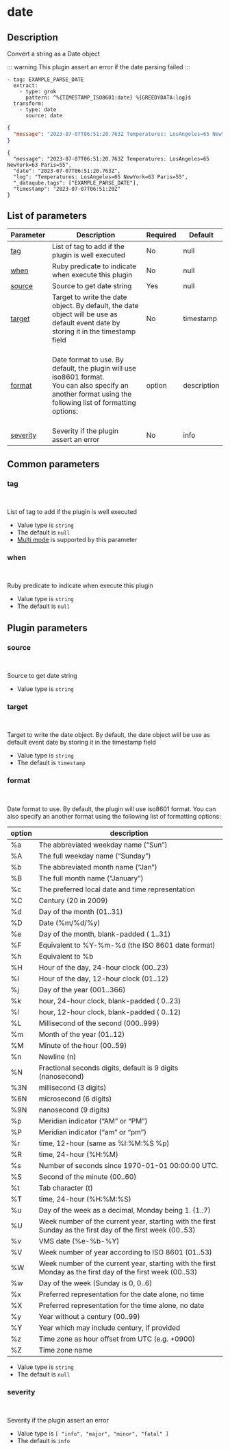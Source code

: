 # date <Badge type='tip' text='community' vertical='top' />

## Description
Convert a string as a Date object

::: warning
This plugin assert an error if the date parsing failed
:::

<CodeGroup>
  <CodeGroupItem title='CONFIG'>

```yaml{3-5}
- tag: EXAMPLE_PARSE_DATE
  extract:
    - type: grok
      pattern: ^%{TIMESTAMP_ISO8601:date} %{GREEDYDATA:log}$ 
  transform:
    - type: date
      source: date
```

  </CodeGroupItem>
  <CodeGroupItem title='EVENT'>

  ```json
  {
    "message": "2023-07-07T06:51:20.763Z Temperatures: LosAngeles=65 NewYork=63 Paris=55"
  }
  ```
  
  </CodeGroupItem>
  <CodeGroupItem title='OUTPUT'>
  
  ```json{5-15}
  {
    "message": "2023-07-07T06:51:20.763Z Temperatures: LosAngeles=65 NewYork=63 Paris=55",
    "date": "2023-07-07T06:51:20.763Z",
    "log": "Temperatures: LosAngeles=65 NewYork=63 Paris=55",
    "_dataqube.tags": ["EXAMPLE_PARSE_DATE"],
    "timestamp": "2023-07-07T06:51:20Z"
  }
  ```
  
  </CodeGroupItem>
</CodeGroup>
  

## List of parameters
| Parameter | Description | Required | Default |
|---|---|---|---|
| [tag](#tag) | List of tag to add if the plugin is well executed | No | null |
| [when](#when) | Ruby predicate to indicate when execute this plugin | No | null |
| [source](#source) | Source to get date string | Yes | null |
| [target](#target) | Target to write the date object. By default, the date object will be use as default event date by storing it in the timestamp field | No | timestamp |
| [format](#format) | <br/>Date format to use. By default, the plugin will use iso8601 format.<br/>You can also specify an another format using the following list of formatting options:<br/><br/>| option | description |<br/>|---|---|<br/>| %a | The abbreviated weekday name (“Sun”) |<br/>| %A | The full weekday name (“Sunday”) |<br/>| %b | The abbreviated month name (“Jan”) |<br/>| %B | The full month name (“January”) |<br/>| %c | The preferred local date and time representation |<br/>| %C | Century (20 in 2009) |<br/>| %d | Day of the month (01..31) |<br/>| %D | Date (%m/%d/%y) |<br/>| %e | Day of the month, blank-padded ( 1..31) |<br/>| %F | Equivalent to %Y-%m-%d (the ISO 8601 date format) |<br/>| %h | Equivalent to %b |<br/>| %H | Hour of the day, 24-hour clock (00..23) |<br/>| %I | Hour of the day, 12-hour clock (01..12) |<br/>| %j | Day of the year (001..366) |<br/>| %k | hour, 24-hour clock, blank-padded ( 0..23) |<br/>| %l | hour, 12-hour clock, blank-padded ( 0..12) |<br/>| %L | Millisecond of the second (000..999) |<br/>| %m | Month of the year (01..12) |<br/>| %M | Minute of the hour (00..59) |<br/>| %n | Newline (n) |<br/>| %N | Fractional seconds digits, default is 9 digits (nanosecond) |<br/>| %3N | millisecond (3 digits) |<br/>| %6N | microsecond (6 digits) |<br/>| %9N | nanosecond (9 digits) |<br/>| %p | Meridian indicator (“AM” or “PM”) |<br/>| %P | Meridian indicator (“am” or “pm”) |<br/>| %r | time, 12-hour (same as %I:%M:%S %p) |<br/>| %R | time, 24-hour (%H:%M) |<br/>| %s | Number of seconds since 1970-01-01 00:00:00 UTC. |<br/>| %S | Second of the minute (00..60) |<br/>| %t | Tab character (t) |<br/>| %T | time, 24-hour (%H:%M:%S) |<br/>| %u | Day of the week as a decimal, Monday being 1. (1..7) |<br/>| %U | Week number of the current year, starting with the first Sunday as the first day of the first week (00..53) |<br/>| %v | VMS date (%e-%b-%Y) |<br/>| %V | Week number of year according to ISO 8601 (01..53) |<br/>| %W | Week number of the current year, starting with the first Monday as the first day of the first week (00..53) |<br/>| %w | Day of the week (Sunday is 0, 0..6) |<br/>| %x | Preferred representation for the date alone, no time |<br/>| %X | Preferred representation for the time alone, no date |<br/>| %y | Year without a century (00..99) |<br/>| %Y | Year which may include century, if provided |<br/>| %z | Time zone as hour offset from UTC (e.g. +0900) |<br/>| %Z | Time zone name | | No | null |
| [severity](#severity) | Severity if the plugin assert an error | No | info |

## Common parameters
### tag
<br/>
<Badge type=warning text=optional vertical=bottom />

List of tag to add if the plugin is well executed
- Value type is `string`
- The default is `null`
- [Multi mode](#) is supported by this parameter

### when
<br/>
<Badge type=warning text=optional vertical=bottom />

Ruby predicate to indicate when execute this plugin
- Value type is `string`
- The default is `null`

## Plugin parameters
### source
<br/>
<Badge type=tip text=required vertical=bottom />

Source to get date string
- Value type is `string`

### target
<br/>
<Badge type=warning text=optional vertical=bottom />

Target to write the date object. By default, the date object will be use as default event date by storing it in the timestamp field
- Value type is `string`
- The default is `timestamp`

### format
<br/>
<Badge type=warning text=optional vertical=bottom />


Date format to use. By default, the plugin will use iso8601 format.
You can also specify an another format using the following list of formatting options:

| option | description |
|---|---|
| %a | The abbreviated weekday name (“Sun”) |
| %A | The full weekday name (“Sunday”) |
| %b | The abbreviated month name (“Jan”) |
| %B | The full month name (“January”) |
| %c | The preferred local date and time representation |
| %C | Century (20 in 2009) |
| %d | Day of the month (01..31) |
| %D | Date (%m/%d/%y) |
| %e | Day of the month, blank-padded ( 1..31) |
| %F | Equivalent to %Y-%m-%d (the ISO 8601 date format) |
| %h | Equivalent to %b |
| %H | Hour of the day, 24-hour clock (00..23) |
| %I | Hour of the day, 12-hour clock (01..12) |
| %j | Day of the year (001..366) |
| %k | hour, 24-hour clock, blank-padded ( 0..23) |
| %l | hour, 12-hour clock, blank-padded ( 0..12) |
| %L | Millisecond of the second (000..999) |
| %m | Month of the year (01..12) |
| %M | Minute of the hour (00..59) |
| %n | Newline (n) |
| %N | Fractional seconds digits, default is 9 digits (nanosecond) |
| %3N | millisecond (3 digits) |
| %6N | microsecond (6 digits) |
| %9N | nanosecond (9 digits) |
| %p | Meridian indicator (“AM” or “PM”) |
| %P | Meridian indicator (“am” or “pm”) |
| %r | time, 12-hour (same as %I:%M:%S %p) |
| %R | time, 24-hour (%H:%M) |
| %s | Number of seconds since 1970-01-01 00:00:00 UTC. |
| %S | Second of the minute (00..60) |
| %t | Tab character (t) |
| %T | time, 24-hour (%H:%M:%S) |
| %u | Day of the week as a decimal, Monday being 1. (1..7) |
| %U | Week number of the current year, starting with the first Sunday as the first day of the first week (00..53) |
| %v | VMS date (%e-%b-%Y) |
| %V | Week number of year according to ISO 8601 (01..53) |
| %W | Week number of the current year, starting with the first Monday as the first day of the first week (00..53) |
| %w | Day of the week (Sunday is 0, 0..6) |
| %x | Preferred representation for the date alone, no time |
| %X | Preferred representation for the time alone, no date |
| %y | Year without a century (00..99) |
| %Y | Year which may include century, if provided |
| %z | Time zone as hour offset from UTC (e.g. +0900) |
| %Z | Time zone name |
- Value type is `string`
- The default is `null`

### severity
<br/>
<Badge type=warning text=optional vertical=bottom />

Severity if the plugin assert an error
- Value type is `[
  "info",
  "major",
  "minor",
  "fatal"
]`
- The default is `info`

